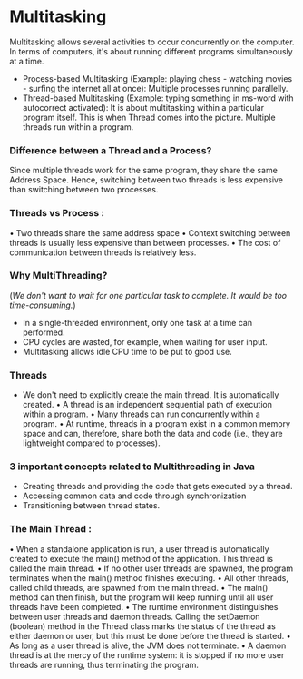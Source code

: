 # Multitasking

Multitasking allows several activities to occur concurrently on the computer. In terms of computers, it's about running different programs 
simultaneously at a time.

* Process-based Multitasking (Example: playing chess - watching movies - surfing the internet all at once): Multiple processes running parallelly.
* Thread-based Multitasking (Example: typing something in ms-word with autocorrect activated): It is about multitasking
  within a particular program itself. This is when Thread comes into the picture. Multiple threads run within a program.  

### Difference between a Thread and a Process?

Since multiple threads work for the same program, they share the same Address Space. Hence, switching between two threads is less expensive 
than switching between two processes.

### Threads vs Process :
• Two threads share the same address space
• Context switching between threads is usually less expensive than between processes.
• The cost of communication between threads is relatively less.

### Why MultiThreading?

(*We don't want to wait for one particular task to complete. It would be too time-consuming.*)

* In a single-threaded environment, only one task at a time can performed.
* CPU cycles are wasted, for example, when waiting for user input.
* Multitasking allows idle CPU time to be put to good use.

### Threads

* We don't need to explicitly create the main thread. It is automatically created.
• A thread is an independent sequential path of execution within a program.
• Many threads can run concurrently within a program.
• At runtime, threads in a program exist in a common memory space and can, therefore, share both the data and code (i.e., they are
  lightweight compared to processes).

### 3 important concepts related to Multithreading in Java

* Creating threads and providing the code that gets executed by a thread.
* Accessing common data and code through synchronization
* Transitioning between thread states.

### The Main Thread :
• When a standalone application is run, a user thread is automatically created to execute the main() method of the application. This thread
  is called the main thread.
• If no other user threads are spawned, the program terminates when the main() method finishes executing.
• All other threads, called child threads, are spawned from the main thread.
• The main() method can then finish, but the program will keep running until all user threads have been completed.
• The runtime environment distinguishes between user threads and daemon threads. Calling the setDaemon (boolean) method in the Thread class marks
  the status of the thread as either daemon or user, but this must be done before the thread is started.
• As long as a user thread is alive, the JVM does not terminate.
• A daemon thread is at the mercy of the runtime system: it is stopped if no more user threads are running, thus terminating the program.












